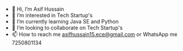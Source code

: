 - 👋 Hi, I’m Asif Hussain
- 👀 I’m interested in Tech Startup's
- 🌱 I’m currently learning Java SE and Python
- 💞️ I’m looking to collaborate on Tech Startup's
- 📫 How to reach me asifhussain15.ece@gmail.com or WhatsApp me 7250801134

<!---
Asif15-ece/Asif15-ece is a ✨ special ✨ repository because its `README.md` (this file) appears on your GitHub profile.
You can click the Preview link to take a look at your changes.
--->
